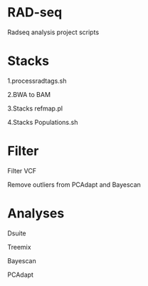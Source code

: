 # RAD-seq
Radseq analysis project scripts

# Stacks

1.processradtags.sh

2.BWA to BAM

3.Stacks refmap.pl

4.Stacks Populations.sh

# Filter
Filter VCF

Remove outliers from PCAdapt and Bayescan
# Analyses

Dsuite

Treemix

Bayescan

PCAdapt





